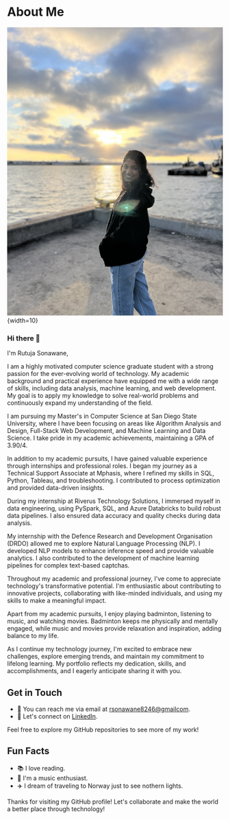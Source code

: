 <!-- Title -->
# About Me

<!-- Avatar -->
![Rutuja's Profile Picture](Ru.jpg){width=10}



### Hi there 👋

I'm Rutuja Sonawane, 

I am a highly motivated computer science graduate student with a strong passion for the ever-evolving world of technology. My academic background and practical experience have equipped me with a wide range of skills, including data analysis, machine learning, and web development. My goal is to apply my knowledge to solve real-world problems and continuously expand my understanding of the field.

I am pursuing my Master's in Computer Science at San Diego State University, where I have been focusing on areas like Algorithm Analysis and Design, Full-Stack Web Development, and Machine Learning and Data Science. I take pride in my academic achievements, maintaining a GPA of 3.90/4.

In addition to my academic pursuits, I have gained valuable experience through internships and professional roles. I began my journey as a Technical Support Associate at Mphasis, where I refined my skills in SQL, Python, Tableau, and troubleshooting. I contributed to process optimization and provided data-driven insights.

During my internship at Riverus Technology Solutions, I immersed myself in data engineering, using PySpark, SQL, and Azure Databricks to build robust data pipelines. I also ensured data accuracy and quality checks during data analysis.

My internship with the Defence Research and Development Organisation (DRDO) allowed me to explore Natural Language Processing (NLP). I developed NLP models to enhance inference speed and provide valuable analytics. I also contributed to the development of machine learning pipelines for complex text-based captchas.

Throughout my academic and professional journey, I've come to appreciate technology's transformative potential. I'm enthusiastic about contributing to innovative projects, collaborating with like-minded individuals, and using my skills to make a meaningful impact.

Apart from my academic pursuits, I enjoy playing badminton, listening to music, and watching movies. Badminton keeps me physically and mentally engaged, while music and movies provide relaxation and inspiration, adding balance to my life.

As I continue my technology journey, I'm excited to embrace new challenges, explore emerging trends, and maintain my commitment to lifelong learning. My portfolio reflects my dedication, skills, and accomplishments, and I eagerly anticipate sharing it with you.

## Get in Touch

- 📧 You can reach me via email at [rsonawane8246@gmailcom](mailto:rsonawane8246@gmail.com).
- 💬 Let's connect on [LinkedIn](https://www.linkedin.com/in/rutujasonawane/).


Feel free to explore my GitHub repositories to see more of my work!

## Fun Facts

- 📚 I love reading.
- 🎵 I'm a music enthusiast.
- ✈️ I dream of traveling to Norway just to see nothern lights.

Thanks for visiting my GitHub profile! Let's collaborate and make the world a better place through technology!
